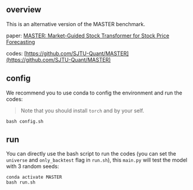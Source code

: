 ## overview
This is an alternative version of the MASTER benchmark. 

paper: [MASTER: Market-Guided Stock Transformer for Stock Price Forecasting](https://arxiv.org/abs/2312.15235) 

codes: [https://github.com/SJTU-Quant/MASTER](https://github.com/SJTU-Quant/MASTER)

## config
We recommend you to use conda to config the environment and run the codes:
> Note that you should install `torch` and by your self.
```
bash config.sh
```

## run
You can directly use the bash script to run the codes (you can set the `universe` and `only_backtest` flag in `run.sh`), this `main.py` will test the model with 3 random seeds:
```
conda activate MASTER
bash run.sh
```
<!-- or you can just directly use `qrun` tp run the codes (note that you should modify your `qlib`, since we add or modify some files in `qlib/contrib/data/dataset.py`, `qlib/data/dataset/__init__.py`, `qlib/data/dataset/processor.py` and `qlib/contrib/model/pytorch_master.py`):
```
qrun workflow_config_master_Alpha158.yaml
``` -->